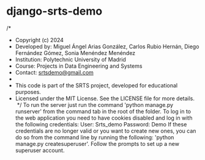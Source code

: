 # django-srts-demo
/*
 * Copyright (c) 2024
 * Developed by: Miguel Ángel Arias González, Carlos Rubio Hernán, Diego Fernández Gómez, Sonia Menéndez Menéndez
 * Institution: Polytechnic University of Madrid
 * Course: Projects in Data Engineering and Systems
 * Contact: srtsdemo@gmail.com
 *
 * This code is part of the SRTS project, developed for educational purposes.
 * Licensed under the MIT License. See the LICENSE file for more details.
 */
 To run the server just run the command 'python manage.py runserver' from the command tab in the root of the folder. 
To log in to the web application you need to have cookies disabled and log in with the following credentials:
User: Srts_demo
Password: Demo
If these credentials are no longer valid or you want to create new ones, you can do so from the command line by running the following: 'python manage.py createsuperuser'.
Follow the prompts to set up a new superuser account.
